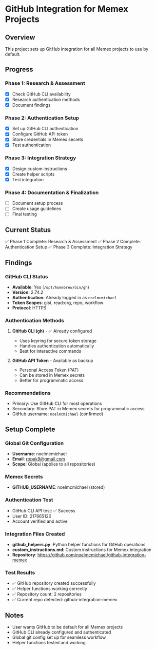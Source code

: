 # GitHub Integration for Memex Projects

## Overview
This project sets up GitHub integration for all Memex projects to use by default.

## Progress

### Phase 1: Research & Assessment
- [x] Check GitHub CLI availability
- [x] Research authentication methods
- [x] Document findings

### Phase 2: Authentication Setup
- [x] Set up GitHub CLI authentication
- [x] Configure GitHub API token
- [x] Store credentials in Memex secrets
- [x] Test authentication

### Phase 3: Integration Strategy
- [x] Design custom instructions
- [x] Create helper scripts
- [x] Test integration

### Phase 4: Documentation & Finalization
- [ ] Document setup process
- [ ] Create usage guidelines
- [ ] Final testing

## Current Status
✅ Phase 1 Complete: Research & Assessment
✅ Phase 2 Complete: Authentication Setup
✅ Phase 3 Complete: Integration Strategy

## Findings

### GitHub CLI Status
- **Available**: Yes (`/opt/homebrew/bin/gh`)
- **Version**: 2.74.2
- **Authentication**: Already logged in as `noelmcmichael`
- **Token Scopes**: gist, read:org, repo, workflow
- **Protocol**: HTTPS

### Authentication Methods
1. **GitHub CLI (gh)** - ✅ Already configured
   - Uses keyring for secure token storage
   - Handles authentication automatically
   - Best for interactive commands

2. **GitHub API Token** - Available as backup
   - Personal Access Token (PAT)
   - Can be stored in Memex secrets
   - Better for programmatic access

### Recommendations
- Primary: Use GitHub CLI for most operations
- Secondary: Store PAT in Memex secrets for programmatic access
- GitHub username: `noelmcmichael` (confirmed)

## Setup Complete

### Global Git Configuration
- **Username**: noelmcmichael
- **Email**: ropak9@gmail.com  
- **Scope**: Global (applies to all repositories)

### Memex Secrets
- **GITHUB_USERNAME**: noelmcmichael (stored)

### Authentication Test
- GitHub CLI API test: ✅ Success
- User ID: 217665120
- Account verified and active

### Integration Files Created
- **github_helpers.py**: Python helper functions for GitHub operations
- **custom_instructions.md**: Custom instructions for Memex integration
- **Repository**: https://github.com/noelmcmichael/github-integration-memex

### Test Results
- ✅ GitHub repository created successfully
- ✅ Helper functions working correctly
- ✅ Repository count: 2 repositories
- ✅ Current repo detected: github-integration-memex

## Notes
- User wants GitHub to be default for all Memex projects
- GitHub CLI already configured and authenticated
- Global git config set up for seamless workflow
- Helper functions tested and working